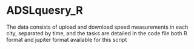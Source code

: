 # ADSLquesry_R
The data consists of upload and download speed measurements in each city, separated by time, and the tasks are detailed in the code file
both R format and jupiter format available for this script
